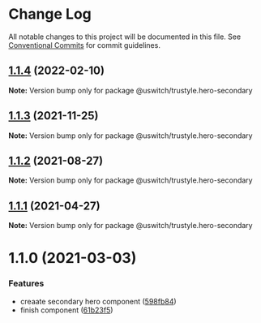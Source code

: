 # Change Log

All notable changes to this project will be documented in this file.
See [Conventional Commits](https://conventionalcommits.org) for commit guidelines.

## [1.1.4](https://github.com/uswitch/trustyle/compare/@uswitch/trustyle.hero-secondary@1.1.3...@uswitch/trustyle.hero-secondary@1.1.4) (2022-02-10)

**Note:** Version bump only for package @uswitch/trustyle.hero-secondary





## [1.1.3](https://github.com/uswitch/trustyle/compare/@uswitch/trustyle.hero-secondary@1.1.2...@uswitch/trustyle.hero-secondary@1.1.3) (2021-11-25)

**Note:** Version bump only for package @uswitch/trustyle.hero-secondary





## [1.1.2](https://github.com/uswitch/trustyle/compare/@uswitch/trustyle.hero-secondary@1.1.1...@uswitch/trustyle.hero-secondary@1.1.2) (2021-08-27)

**Note:** Version bump only for package @uswitch/trustyle.hero-secondary





## [1.1.1](https://github.com/uswitch/trustyle/compare/@uswitch/trustyle.hero-secondary@1.1.0...@uswitch/trustyle.hero-secondary@1.1.1) (2021-04-27)

**Note:** Version bump only for package @uswitch/trustyle.hero-secondary





# 1.1.0 (2021-03-03)


### Features

* creaate secondary hero component ([598fb84](https://github.com/uswitch/trustyle/commit/598fb84))
* finish component ([61b23f5](https://github.com/uswitch/trustyle/commit/61b23f5))
